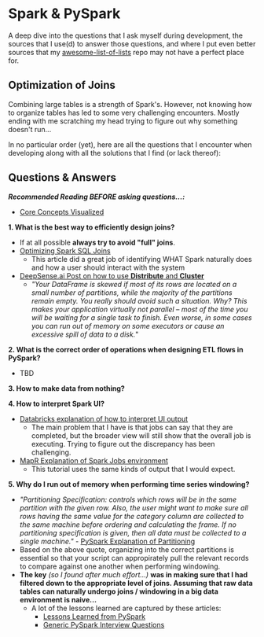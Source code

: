 # Spark & PySpark

A deep dive into the questions that I ask myself during development, the sources that I use(d) to answer those questions, and where I put even better sources that my [awesome-list-of-lists](https://github.com/jamesonl/awesome-list-of-lists) repo may not have a perfect place for.

## Optimization of Joins

Combining large tables is a strength of Spark's. However, not knowing how to organize tables has led to some very challenging encounters. Mostly ending with me scratching my head trying to figure out why something doesn't run...

In no particular order (yet), here are all the questions that I encounter when developing along with all the solutions that I find (or lack thereof):

## Questions & Answers

**_Recommended Reading BEFORE asking questions...:_**
 - [Core Concepts Visualized](https://blog.usejournal.com/spark-study-notes-core-concepts-visualized-5256c44e4090)

**1. What is the best way to efficiently design joins?**

 - If at all possible **always try to avoid "full" joins**.
 - [Optimizing Spark SQL Joins](https://medium.com/datakaresolutions/optimize-spark-sql-joins-c81b4e3ed7da)
    - This article did a great job of identifying WHAT Spark naturally does and how a user should interact with the system
 - [DeepSense.ai Post on how to use **Distribute** and **Cluster**](https://deepsense.ai/optimize-spark-with-distribute-by-and-cluster-by/)
    - _"Your DataFrame is skewed if most of its rows are located on a small number of partitions, while the majority of the partitions remain empty. You really should avoid such a situation. Why? This makes your application virtually not parallel – most of the time you will be waiting for a single task to finish. Even worse, in some cases you can run out of memory on some executors or cause an excessive spill of data to a disk._"

**2. What is the correct order of operations when designing ETL flows in PySpark?**

 - TBD
 
**3. How to make data from nothing?**

**4. How to interpret Spark UI?**

 - [Databricks explanation of how to interpret UI output](https://databricks.com/blog/2015/06/22/understanding-your-spark-application-through-visualization.html)
    - The main problem that I have is that jobs can say that they are completed, but the broader view will still show that the overall job is executing. Trying to figure out the discrepancy has been challenging.
 - [MapR Explanation of Spark Jobs environment](https://mapr.com/blog/getting-started-spark-web-ui/)
    - This tutorial uses the same kinds of output that I would expect.
    
**5. Why do I run out of memory when performing time series windowing?**

 - _"Partitioning Specification: controls which rows will be in the same partition with the given row. Also, the user might want to make sure all rows having the same value for  the category column are collected to the same machine before ordering and calculating the frame.  If no partitioning specification is given, then all data must be collected to a single machine."_ - [PySpark Explanation of Partitioning](https://databricks.com/blog/2015/07/15/introducing-window-functions-in-spark-sql.html)
 - Based on the above quote, organizing into the correct partitions is essential so that your script can appropirately pull the relevant records to compare against one another when performing windowing.
 - **The key** _(so I found after much effort...)_ **was in making sure that I had filtered down to the appropriate level of joins. Assuming that raw data tables can naturally undergo joins / windowing in a big data environment is naive...**
    - A lot of the lessons learned are captured by these articles:
       - [Lessons Learned from PySpark](https://www.enigma.com/blog/things-i-wish-id-known-about-spark)
       - [Generic PySpark Interview Questions](https://data-flair.training/blogs/pyspark-interview-questions/)
